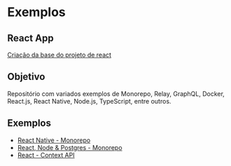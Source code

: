 # Exemplos

## React App

[Criação da base do projeto de react](https://medium.com/javascript-in-plain-english/to-beginners-moving-away-from-create-react-app-f597413181e)

## Objetivo

Repositório com variados exemplos de Monorepo, Relay, GraphQL, Docker, React.js, React Native, Node.js, TypeScript, entre outros.

## Exemplos

- [React Native - Monorepo](https://github.com/enfase/exemplos/tree/react-native-monorepo)
- [React, Node & Postgres - Monorepo](https://github.com/enfase/exemplos/tree/react-node-postgres-monorepo)
- [React - Context API](https://github.com/enfase/exemplos/tree/react-context-api)
